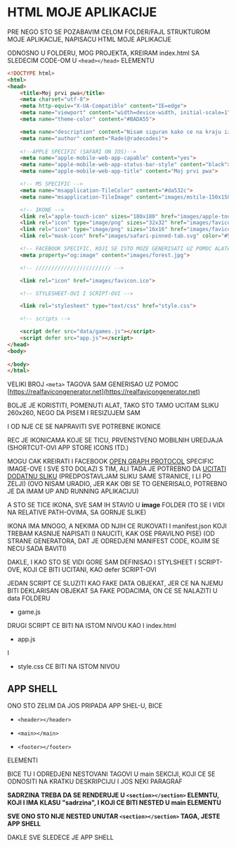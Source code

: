 # HTML MOJE APLIKACIJE

PRE NEGO STO SE POZABAVIM CELOM FOLDER/FAJL STRUKTUROM MOJE APLIKACIJE, NAPISACU HTML MOJE APLIKACIJE

ODNOSNO U FOLDERU, MOG PROJEKTA, KREIRAM index.html SA SLEDECIM CODE-OM U `<head></head>` ELEMENTU

```HTML
<!DOCTYPE html>
<html>
<head>
    <title>Moj prvi pwa</title>
    <meta charset="utf-8">
    <meta http-equiv="X-UA-Compatible" content="IE=edge">
    <meta name="viewport" content="width=device-width, initial-scale=1">
    <meta name="theme-color" content="#BADA55">

    <meta name="description" content="Nisam siguran kako ce na kraju izgledati aplikacija, ali obicno ovde treba da stoji opis aplikacije">
    <meta name="author" content="Rade(@radecodes)">
    
    <!--APPLE SPECIFIC (SAFARI ON IOS)-->
    <meta name="apple-mobile-web-app-capable" content="yes">
    <meta name="apple-mobile-web-app-status-bar-style" content="black">
    <meta name="apple-mobile-web-app-title" content="Moj prvi pwa">

    <!-- MS SPECIFIC -->
    <meta name="msapplication-TileColor" content="#da532c">
    <meta name="msapplication-TileImage" content="images/mstile-150x150.png">

    <!-- IKONE -->
    <link rel="apple-touch-icon" sizes="180x180" href="images/apple-touch-icon.png">
    <link rel="icon" type="image/png" sizes="32x32" href="images/favicon-32x32.png">
    <link rel="icon" type="image/png" sizes="16x16" href="images/favicon-16x16.png">
    <link rel="mask-icon" href="images/safari-pinned-tab.svg" color="#5bbad5">

    <!-- FACEBOOK SPECIFIC, KOJI SE ISTO MOZE GENERISATI UZ POMOC ALATA -->
    <meta property="og:image" content="images/forest.jpg">

    <!-- //////////////////////// -->

    <link rel="icon" href="images/favicon.ico">

    <!-- STYLESHEET-OVI I SCRIPT-OVI -->

    <link rel="stylesheet" type="text/css" href="style.css">

    <!-- scripts -->

    <script defer src="data/games.js"></script>
    <script defer src="app.js"></script>
</head>
<body>
    
</body>
</html>
```

VELIKI BROJ `<meta>` TAGOVA SAM GENERISAO UZ POMOC [https://realfavicongenerator.net](https://realfavicongenerator.net)

BOLJE JE KORISTITI, POMENUTI ALAT, TAKO STO TAMO UCITAM SLIKU 260x260, NEGO DA PISEM I RESIZUJEM SAM

I OD NJE CE SE NAPRAVITI SVE POTREBNE IKONICE

REC JE IKONICAMA KOJE SE TICU, PRVENSTVENO MOBILNIH UREDJAJA (SHORTCUT-OVI APP STORE ICONS ITD.)

MOGU CAK KREIRATI I FACEBOOK [OPEN GRAPH PROTOCOL](http://ogp.me/) SPECIFIC IMAGE-OVE I SVE STO DOLAZI S TIM, ALI TADA JE POTREBNO DA [UCITATI DODATNU SLIKU](https://realfavicongenerator.net/social/#.XJUBZSJKi70) (PREDPOSTAVLJAM SLIKU SAME STRANICE, I LI PO ZELJI) (OVO NISAM URADIO, JER KAK OBI SE TO GENERISALO, POTREBNO JE DA IMAM UP AND RUNNING APLIKACIJU)

A STO SE TICE IKONA, SVE SAM IH STAVIO U **image** FOLDER (TO SE I VIDI NA RELATIVE PATH-OVIMA, SA GORNJE SLIKE)

IKONA IMA MNOGO, A NEKIMA OD NJIH CE RUKOVATI I manifest.json KOJI TREBAM KASNIJE NAPISATI (I NAUCITI, KAK OSE PRAVILNO PISE) (OD STRANE GENERATORA, DAT JE ODREDJENI MANIFEST CODE, KOJIM SE NECU SADA BAVITI)

DAKLE, I KAO STO SE VIDI GORE SAM DEFINISAO I STYLSHEET I SCRIPT-OVE, KOJI CE BITI UCITANI, KAO defer SCRIPT-OVI

JEDAN SCRIPT CE SLUZITI KAO FAKE DATA OBJEKAT, JER CE NA NJEMU BITI DEKLARISAN OBJEKAT SA FAKE PODACIMA, ON CE SE NALAZITI U data FOLDERU

- game.js

DRUGI SCRIPT CE BITI NA ISTOM NIVOU KAO I index.html

- app.js

I

- style.css CE BITI NA ISTOM NIVOU

## APP SHELL

ONO STO ZELIM DA JOS PRIPADA APP SHEL-U, BICE

- `<header></header>`

- `<main></main>`

- `<footer></footer>`

ELEMENTI

BICE TU I ODREDJENI NESTOVANI TAGOVI U main SEKCIJI, KOJI CE SE ODNOSITI NA KRATKU DESKRIPCIJU I JOS NEKI PARAGRAF

**SADRZINA TREBA DA SE RENDERUJE U `<section></section>` ELEMNTU, KOJI I IMA KLASU "sadrzina", I KOJI CE BITI NESTED U main ELEMENTU**

**SVE ONO STO NIJE NESTED UNUTAR `<section></section>` TAGA, JESTE APP SHELL**

DAKLE SVE SLEDECE JE APP SHELL

```HTML



```